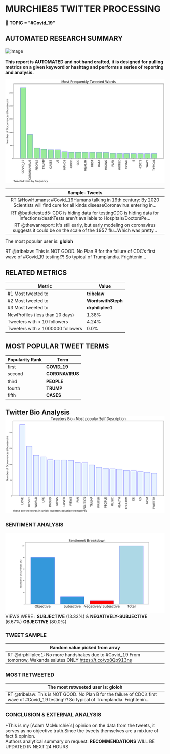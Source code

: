 # MURCHIE85 TWITTER PROCESSING 
&#x1F34E; **TOPIC = "#Covid_19"**

## AUTOMATED RESEARCH SUMMARY

![image](https://marketingplatform.google.com/about/static/images/gmp/analytics-smb-benefit.jpg)
<br></br>
<b> This report is AUTOMATED and not hand crafted, it is designed for pulling metrics on a given keyword or hashtag and performs a series of reporting and analysis.</b>



![image](TWEETS.png)



|                **Sample-Tweets**        |
| :-------------: |
| RT @HowHumans: #Covid_19Humans talking in 19th century: By 2020 Scientists will find cure for all kinds diseaseCoronavirus entering in… |
| RT @battletested5: CDC is hiding data for testingCDC is hiding data for infections/deathTests aren't available to Hospitals/DoctorsPe… |
| RT @thewanreport: It's still early, but early modeling on coronavirus suggests it could be on the scale of the 1957 flu...Which was pretty… |

The most popular user is: **gloloh**
<div class="alert alert-block alert-danger"> RT @tribelaw: This is NOT GOOD. No Plan B for the failure of CDC’s first wave of #Covid_19 testing!?! So typical of Trumplandia. Frightenin…</div>

## RELATED METRICS<br>
| Metric | Value |
| ------------- | ------------- |
| #1 Most tweeted to  | **tribelaw** |
| #2 Most tweeted to  | **WordswithSteph** |
| #3 Most tweeted to  | **drphiliplee1** |
| NewProfiles (less than 10 days) | 1.38%  |
| Tweeters with < 10 followers  | 4.24%|
| Tweeters with > 1000000 followers  | 0.0%  |



## MOST POPULAR TWEET TERMS 


| Popularity Rank  | Term |
| ------------- | ------------- |
| first  | **COVID_19**  |
| second  | **CORONAVIRUS**  |
| third  | **PEOPLE** |
| fourth  | **TRUMP**  |
| fifth  | **CASES**  |


## Twitter Bio Analysis![image](BIO.png)
### SENTIMENT ANALYSIS
![image](sentiment.png)
VIEWS WERE : **SUBJECTIVE**  (13.33%) & **NEGATIVELY-SUBJECTIVE** (6.67%) **OBJECTIVE** (80.0%)

### TWEET SAMPLE 
| Random value picked from array |
| ------------- |
|RT @drphiliplee1: No more handshakes due to #Covid_19 From tomorrow, Wakanda salutes ONLY https://t.co/yo8Qp913ns |

### MOST RETWEETED 

| The most retweeted user is: **gloloh**  |
| ------------- |
| RT @tribelaw: This is NOT GOOD. No Plan B for the failure of CDC’s first wave of #Covid_19 testing!?! So typical of Trumplandia. Frightenin… |

### CONCLUSION & EXTERNAL ANALYSIS

*This is my [Adam McMurchie`s] opinion on the data from the tweets, it serves as no objective truth.Since the tweets themselves are a mixture of fact & opinion.<br>
Authors analytical summary on request.
**RECOMMENDATIONS** WILL BE UPDATED IN NEXT  24 HOURS <br>